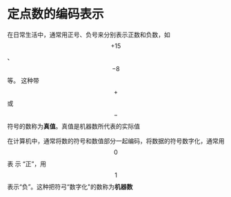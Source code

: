 # 定点数的编码表示


在日常生活中，通常用正号、负号来分别表示正数和负数，如 $$+15$$、$$-8$$ 等。 这种带 $$+$$ 或 $$-$$ 符号的数称为**真值**。真值是机器数所代表的实际值

在计算机中，通常将数的符号和数值部分一起编码，将数据的符号数字化，通常用 $$0$$ 表 示 “正”，用 $$1$$ 表示“负”。这种把符弓“数字化"的数称为**机器数**